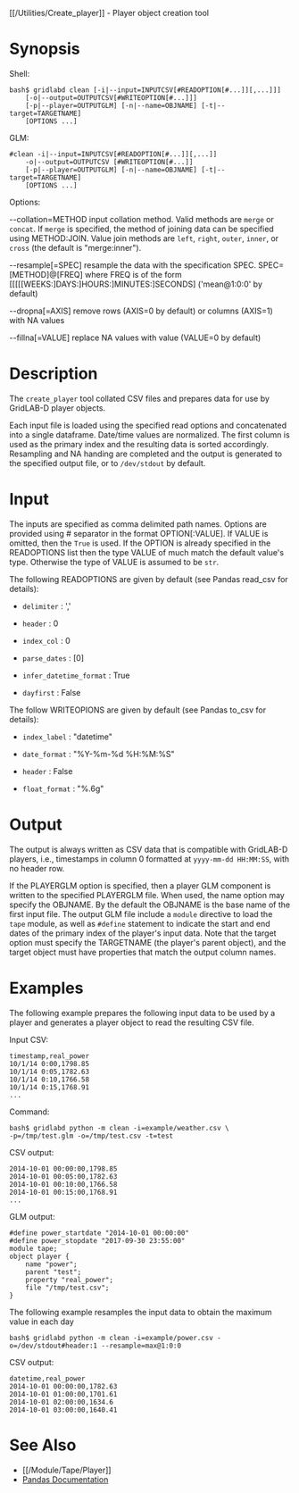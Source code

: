 [[/Utilities/Create_player]] - Player object creation tool

# Synopsis

Shell:

    bash$ gridlabd clean [-i|--input=INPUTCSV[#READOPTION[#...]][,...]]]
        [-o|--output=OUTPUTCSV[#WRITEOPTION[#...]]]
        [-p|--player=OUTPUTGLM] [-n|--name=OBJNAME] [-t|--target=TARGETNAME]
        [OPTIONS ...]

GLM:

    #clean -i|--input=INPUTCSV[#READOPTION[#...]][,...]]
        -o|--output=OUTPUTCSV [#WRITEOPTION[#...]]
        [-p|--player=OUTPUTGLM] [-n|--name=OBJNAME] [-t|--target=TARGETNAME]
        [OPTIONS ...]

Options:

--collation=METHOD  input collation method. Valid methods are `merge`
                    or `concat`. If `merge` is specified, the method
                    of joining data can be specified using METHOD:JOIN.
                    Value join methods are `left`, `right`, `outer`,
                    `inner`, or `cross` (the default is "merge:inner").

--resample[=SPEC]   resample the data with the specification SPEC.
                    SPEC=[METHOD]@[FREQ] where FREQ is of the form
                    [[[[[WEEKS:]DAYS:]HOURS:]MINUTES:]SECONDS]
                    ('mean@1:0:0' by default)

--dropna[=AXIS]     remove rows (AXIS=0 by default) or columns
                    (AXIS=1) with NA values

--fillna[=VALUE]    replace NA values with value (VALUE=0 by default)

# Description

The `create_player` tool collated CSV files and prepares data for use by
GridLAB-D player objects.

Each input file is loaded using the specified read options and concatenated
into a single dataframe.  Date/time values are normalized. The first column
is used as the primary index and the resulting data is sorted accordingly.
Resampling and NA handing are completed and the output is generated to the
specified output file, or to `/dev/stdout` by default.

# Input

The inputs are specified as comma delimited path names. Options are provided
using # separator in the format OPTION[:VALUE].  If VALUE is omitted, then
the `True` is used.  If the OPTION is already specified in the READOPTIONS
list then the type VALUE of much match the default value's type.  Otherwise
the type of VALUE is assumed to be `str`.

The following READOPTIONS are given by default (see Pandas read_csv for
details):

   - `delimiter` : ','

   - `header` : 0
    
   - `index_col` : 0
    
   - `parse_dates` : [0]

   - `infer_datetime_format` : True
    
   - `dayfirst` : False

The follow WRITEOPIONS are given by default (see Pandas to_csv for details):

   - `index_label` : "datetime"

   - `date_format` : "%Y-%m-%d %H:%M:%S"

   - `header` : False

   - `float_format` : "%.6g"
    
# Output

The output is always written as CSV data that is compatible with GridLAB-D
players, i.e., timestamps in column 0 formatted at `yyyy-mm-dd HH:MM:SS`,
with no header row.

If the PLAYERGLM option is specified, then a player GLM component is written
to the specified PLAYERGLM file.  When used, the name option may specify the
OBJNAME. By the default the OBJNAME is the base name of the first input file.
The output GLM file include a `module` directive to load the `tape` module,
as well as `#define` statement to indicate the start and end dates of the
primary index of the player's input data. Note that the target option must
specify the TARGETNAME (the player's parent object), and the target object
must have properties that match the output column names.

# Examples

The following example prepares the following input data to be used by a player
and generates a player object to read the resulting CSV file.

Input CSV:

    timestamp,real_power
    10/1/14 0:00,1798.85
    10/1/14 0:05,1782.63
    10/1/14 0:10,1766.58
    10/1/14 0:15,1768.91
    ...

Command:

    bash$ gridlabd python -m clean -i=example/weather.csv \
    -p=/tmp/test.glm -o=/tmp/test.csv -t=test 

CSV output:

    2014-10-01 00:00:00,1798.85
    2014-10-01 00:05:00,1782.63
    2014-10-01 00:10:00,1766.58
    2014-10-01 00:15:00,1768.91
    ...

GLM output:

    #define power_startdate "2014-10-01 00:00:00"
    #define power_stopdate "2017-09-30 23:55:00"
    module tape;
    object player {
        name "power";
        parent "test";
        property "real_power";
        file "/tmp/test.csv";
    }

The following example resamples the input data to obtain the maximum value
in each day

    bash$ gridlabd python -m clean -i=example/power.csv -o=/dev/stdout#header:1 --resample=max@1:0:0 

CSV output:

    datetime,real_power
    2014-10-01 00:00:00,1782.63
    2014-10-01 01:00:00,1701.61
    2014-10-01 02:00:00,1634.6
    2014-10-01 03:00:00,1640.41

# See Also

* [[/Module/Tape/Player]]
* [Pandas Documentation](https://pandas.pydata.org/docs/reference/)
